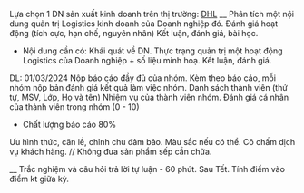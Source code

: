 
Lựa chọn 1 DN sản xuất kinh doanh trên thị trường:  [DHL](https://www.dhl.com/global-en/home/our-divisions/supply-chain/about-dhl-supply-chain/annual-reports.html) 
__
Phân tích một nội dung quản trị Logistics kinh doanh của Doanh nghiệp đó.
Đánh giá hoạt động (tích cực, hạn chế, nguyên nhân)
Kết luận, đánh giá, bài học.
- Nội dung cần có:
Khái quát về DN.
Thực trạng quản trị một hoạt động Logistics của Doanh nghiệp + số liệu minh hoạ.
Kết luận, đánh giá.

DL: 01/03/2024
Nộp báo cáo đầy đủ của nhóm.
Kèm theo báo cáo, mỗi nhóm nộp bản đánh giá kết quả làm việc nhóm.
Danh sách thành viên (thứ tự, MSV, Lớp, Họ và tên)
Nhiệm vụ của thành viên nhóm.
Đánh giá cá nhân của thành viên trong nhóm (0 - 10)
- Chất lượng báo cáo 80%

Ưu hình thức, căn lề, chỉnh chu đảm bảo.
Màu sắc nếu có thể. Cô chấm dịch vụ khách hàng.
// Không đưa sản phẩm sếp cần chữa.

__
Trắc nghiệm và câu hỏi trả lời tự luận - 60 phút. Sau Tết.
Tính điểm vào điểm kt giữa kỳ.
